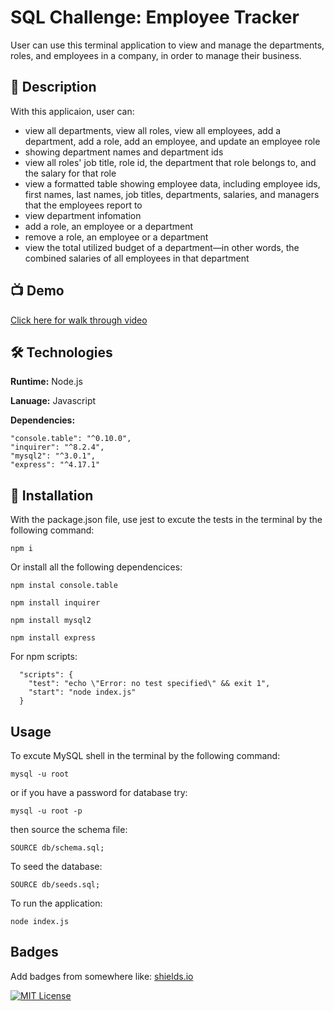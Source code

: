 
# SQL Challenge: Employee Tracker

User can use this terminal application to view and manage the departments, roles, and employees in a company, in order to manage their business.


## 🚀 Description

With this applicaion, user can:
- view all departments, view all roles, view all employees, add a department, add a role, add an employee, and update an employee role
-  showing department names and department ids
- view all roles' job title, role id, the department that role belongs to, and the salary for that role
- view a formatted table showing employee data, including employee ids, first names, last names, job titles, departments, salaries, and managers that the employees report to
- view department infomation
- add a role, an employee or a department
- remove a role, an employee or a department
- view the total utilized budget of a department—in other words, the combined salaries of all employees in that department



## 📺 Demo


[Click here for walk through video](https://user-images.githubusercontent.com/112605297/218927199-f4fce049-907c-447e-aa58-7154347dbe35.mov)
## 🛠 Technologies 

**Runtime:** Node.js

**Lanuage:** Javascript

**Dependencies:** 

    "console.table": "^0.10.0",
    "inquirer": "^8.2.4",
    "mysql2": "^3.0.1",
    "express": "^4.17.1"


## 💾 Installation


With the package.json file, use jest to excute the tests in the terminal by the following command:
```
npm i
```

Or install all the following dependencices:
```
npm instal console.table

npm install inquirer

npm install mysql2

npm install express
```
For npm scripts:
```
  "scripts": {
    "test": "echo \"Error: no test specified\" && exit 1",
    "start": "node index.js"
  }
```
## Usage

To excute MySQL shell in the terminal by the following command:
```
mysql -u root
```
or if you have a password for database try:
```
mysql -u root -p
```
then source the schema file:
```
SOURCE db/schema.sql;
```
To seed the database:
```
SOURCE db/seeds.sql;
```
To run the application:
```
node index.js
```


## Badges

Add badges from somewhere like: [shields.io](https://shields.io/)

[![MIT License](https://img.shields.io/badge/License-MIT-green.svg)](https://choosealicense.com/licenses/mit/)
